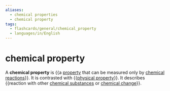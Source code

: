 ```yaml
---
aliases:
  - chemical properties
  - chemical property
tags:
  - flashcards/general/chemical_property
  - languages/in/English
---
```


# chemical property

A __chemical property__ is {{a [property](property.md) that can be measured only by [chemical reactions](chemical%20reaction.md)}}. It is contrasted with {{[physical property](physical%20property.md)}}. It describes {{reaction with other [chemical substances](chemical%20substance.md) or [chemical change](chemical%20change.md)}}.
